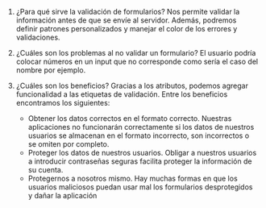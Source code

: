1. ¿Para qué sirve la validación de formularios?
    Nos permite validar la información antes de que se envíe al servidor. Además, podremos definir patrones personalizados y manejar el color de los errores y validaciones.

2. ¿Cuáles son los problemas al no validar un formulario?
    El usuario podría colocar números en un input que no corresponde como sería el caso del nombre por ejemplo.

3. ¿Cuáles son los beneficios?
    Gracias a los atributos, podemos agregar funcionalidad a las etiquetas de validación. Entre los beneficios encontramos los siguientes:
    - Obtener los datos correctos en el formato correcto. Nuestras aplicaciones no funcionarán correctamente si los datos de nuestros usuarios se almacenan en el formato incorrecto, son incorrectos o se omiten por completo.
    - Proteger los datos de nuestros usuarios. Obligar a nuestros usuarios a introducir contraseñas seguras facilita proteger la información de su cuenta.
    - Protegernos a nosotros mismo. Hay muchas formas en que los usuarios maliciosos puedan usar mal los formularios desprotegidos y dañar la aplicación
